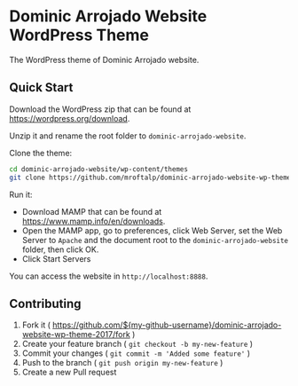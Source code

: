 # Dominic Arrojado Website WordPress Theme

The WordPress theme of Dominic Arrojado website.

## Quick Start

Download the WordPress zip that can be found at https://wordpress.org/download.

Unzip it and rename the root folder to `dominic-arrojado-website`.

Clone the theme:

```bash
cd dominic-arrojado-website/wp-content/themes
git clone https://github.com/mroftalp/dominic-arrojado-website-wp-theme-2017.git dominic-arrojado
```

Run it:

* Download MAMP that can be found at https://www.mamp.info/en/downloads.
* Open the MAMP app, go to preferences, click Web Server, set the Web Server to `Apache` and the document root to the `dominic-arrojado-website` folder, then click OK.
* Click Start Servers

You can access the website in `http://localhost:8888`.

## Contributing

1. Fork it ( https://github.com/${my-github-username}/dominic-arrojado-website-wp-theme-2017/fork )
2. Create your feature branch ( `git checkout -b my-new-feature` )
3. Commit your changes ( `git commit -m 'Added some feature'` )
4. Push to the branch ( `git push origin my-new-feature` )
5. Create a new Pull request